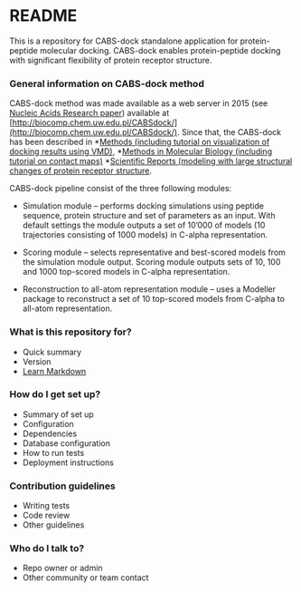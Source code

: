 # README #
This is a repository for CABS-dock standalone application for protein-peptide molecular docking. CABS-dock enables protein-peptide docking with significant flexibility of protein receptor structure.


### General information on CABS-dock method ###

CABS-dock method was made available as a web server in 2015 (see [Nucleic Acids Research paper](https://academic.oup.com/nar/article-lookup/doi/10.1093/nar/gkv456)) available at [http://biocomp.chem.uw.edu.pl/CABSdock/](http://biocomp.chem.uw.edu.pl/CABSdock/). Since that, the CABS-dock has been described in 
*[Methods (including tutorial on visualization of docking results using VMD)](http://www.sciencedirect.com/science/article/pii/S1046202315300207), 
*[Methods in Molecular Biology (including tutorial on contact maps)](https://link.springer.com/protocol/10.1007%2F978-1-4939-6798-8_6) 
*[Scientific Reports (modeling with large structural changes of protein receptor structure](https://www.nature.com/articles/srep37532).

CABS-dock pipeline consist of the three following modules:

* Simulation module – performs docking simulations using peptide sequence, protein structure and set of parameters as an input. With default settings the module outputs a set of 10’000 of models (10 trajectories consisting of 1000 models) in C-alpha representation.

* Scoring module – selects representative and best-scored models from the simulation module output. Scoring module outputs sets of 10, 100 and 1000 top-scored models in C-alpha representation.

* Reconstruction to all-atom representation module – uses a Modeller package to reconstruct a set of 10 top-scored models from C-alpha to all-atom representation.

### What is this repository for? ###

* Quick summary
* Version
* [Learn Markdown](https://bitbucket.org/tutorials/markdowndemo)

### How do I get set up? ###

* Summary of set up
* Configuration
* Dependencies
* Database configuration
* How to run tests
* Deployment instructions

### Contribution guidelines ###

* Writing tests
* Code review
* Other guidelines

### Who do I talk to? ###

* Repo owner or admin
* Other community or team contact